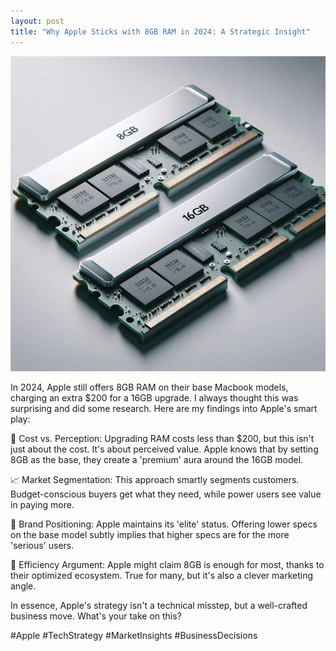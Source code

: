 ```yaml
---
layout: post
title: "Why Apple Sticks with 8GB RAM in 2024: A Strategic Insight"
---
```


<img src="https://github.com/sarthak-p/portfolio/blob/gh-pages/assets/img/posts/ram.jpeg?raw=true">

In 2024, Apple still offers 8GB RAM on their base Macbook models, charging an extra $200 for a 16GB upgrade. I always thought this was surprising and did some research. Here are my findings into Apple's smart play:

💸 Cost vs. Perception: Upgrading RAM costs less than $200, but this isn't just about the cost. It's about perceived value. Apple knows that by setting 8GB as the base, they create a 'premium' aura around the 16GB model.

📈 Market Segmentation: This approach smartly segments customers. Budget-conscious buyers get what they need, while power users see value in paying more.

🎩 Brand Positioning: Apple maintains its 'elite' status. Offering lower specs on the base model subtly implies that higher specs are for the more 'serious' users.

🔌 Efficiency Argument: Apple might claim 8GB is enough for most, thanks to their optimized ecosystem. True for many, but it's also a clever marketing angle.

In essence, Apple's strategy isn't a technical misstep, but a well-crafted business move. What's your take on this?

#Apple #TechStrategy #MarketInsights #BusinessDecisions